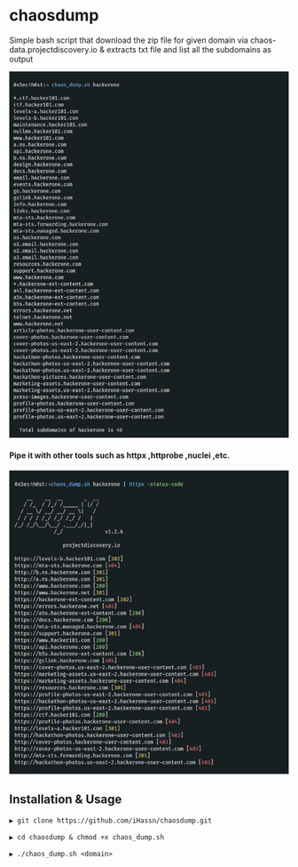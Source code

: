 # chaosdump
Simple bash script that download the zip file for given domain via chaos-data.projectdiscovery.io &amp; extracts txt file and list all the subdomains as output

![This is an image](https://github.com/iHassn/chaosdump/blob/main/.chaos.png)


#### Pipe it with other tools such as httpx ,httprobe ,nuclei ,etc.

![This is an image](https://github.com/iHassn/chaosdump/blob/main/.httpx.png)

## Installation & Usage  
```
▶ git clone https://github.com/iHassn/chaosdump.git
```
```
▶ cd chaosdump & chmod +x chaos_dump.sh
```
```
▶ ./chaos_dump.sh <domain>
```

